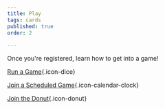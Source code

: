 ```yaml
---
title: Play
tags: cards
published: true
order: 2

---
```

Once you're registered, learn how to get into a game!

[Run a Game](/run-an-event){.icon-dice}

[Join a Scheduled Game](/events){.icon-calendar-clock}

[Join the Donut](/the-donut){.icon-donut}